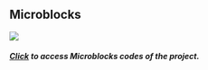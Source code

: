 ## Microblocks
![](https://www.robotistan.com/Data/EditorFiles/action-reaction.PNG)

##### [Click](https://microblocks.fun/run/microblocks.html#project=projectName%20%27Grafik%20Monit%C3%B6r%27%0A%0Amodule%20main%0Aauthor%20unknown%0Aversion%201%200%20%0Adescription%20%27%27%0A%0Ascript%2092%20137%20%7B%0AwhenCondition%20true%0AanalogWriteOp%20_pb_pin_RedLED%20%28pb_potentiometer%29%0AprintIt%20%28pb_potentiometer%29%0A%7D%0A%0A%0Amodule%20DHT%20Input%0Aauthor%20MicroBlocks%0Aversion%201%201%20%0Atags%20sensor%20dht11%20dht22%20temperature%20humidity%20%0Adescription%20%27Support%20for%20the%20DHT11%20and%20DHT22%20environmental%20sensors.%20These%20sensors%20provide%20temperature%20and%20humidity%20readings.%27%0Avariables%20_dht_temperature%20_dht_humidity%20_dhtData%20_dhtLastReadTime%20%0A%0A%09spec%20%27r%27%20%27temperature_DHT11%27%20%27temperature%20%28Celsius%29%20DHT11%20pin%20_%27%20%27auto%27%204%0A%09spec%20%27r%27%20%27humidity_DHT11%27%20%27humidity%20DHT11%20pin%20_%27%20%27auto%27%204%0A%09spec%20%27r%27%20%27temperature_DHT22%27%20%27temperature%20%28Celsius%29%20DHT22%20pin%20_%27%20%27auto%27%204%0A%09spec%20%27r%27%20%27humidity_DHT22%27%20%27humidity%20DHT22%20pin%20_%27%20%27auto%27%204%0A%09spec%20%27%20%27%20%27_dhtReadData%27%20%27_dhtReadData%20pin%20_%27%20%27auto%20any%27%204%0A%09spec%20%27r%27%20%27_dhtChecksumOkay%27%20%27_dhtChecksumOkay%27%20%27any%27%0A%09spec%20%27%20%27%20%27_dhtUpdate%27%20%27_dhtUpdate%20_%20isDHT11%20_%27%20%27auto%20bool%20any%27%204%20true%0A%09spec%20%27r%27%20%27_dhtReady%27%20%27_dhtReady%27%20%27any%27%0A%0Ato%20%27_dhtChecksumOkay%27%20%7B%0A%20%20local%20%27checksum%27%200%0A%20%20for%20i%204%20%7B%0A%20%20%20%20checksum%20%2B%3D%20%28at%20i%20_dhtData%29%0A%20%20%7D%0A%20%20checksum%20%3D%20%28checksum%20%26%20255%29%0A%20%20return%20%28checksum%20%3D%3D%20%28at%205%20_dhtData%29%29%0A%7D%0A%0Ato%20%27_dhtReadData%27%20pin%20%7B%0A%20%20comment%20%27Create%20DHT%20data%20array%20the%20first%20time%27%0A%20%20if%20%28_dhtData%20%3D%3D%200%29%20%7B%0A%20%20%20%20_dhtData%20%3D%20%28newList%205%29%0A%20%20%7D%0A%20%20comment%20%27Pull%20pin%20low%20for%20%3E18msec%20to%20request%20data%27%0A%20%20digitalWriteOp%20pin%20false%0A%20%20waitMillis%2020%0A%20%20local%20%27useDHTPrimitive%27%20%28booleanConstant%20true%29%0A%20%20if%20useDHTPrimitive%20%7B%0A%20%20%20%20result%20%3D%20%28%27%5Bsensors%3AreadDHT%5D%27%20pin%29%0A%20%20%20%20if%20%28%28booleanConstant%20false%29%20%21%3D%20result%29%20%7B%0A%20%20%20%20%20%20_dhtData%20%3D%20result%0A%20%20%20%20%7D%0A%20%20%20%20return%200%0A%20%20%7D%0A%20%20comment%20%27Read%20DHT%20start%20pulses%20%28H%20L%20H%20L%29%27%0A%20%20waitUntil%20%28digitalReadOp%20pin%29%0A%20%20waitUntil%20%28not%20%28digitalReadOp%20pin%29%29%0A%20%20waitUntil%20%28digitalReadOp%20pin%29%0A%20%20waitUntil%20%28not%20%28digitalReadOp%20pin%29%29%0A%20%20local%20%27i%27%201%0A%20%20local%20%27byte%27%200%0A%20%20local%20%27bit%27%201%0A%20%20comment%20%27Read%2040%20bits%20%285%20bytes%29%27%0A%20%20repeat%2040%20%7B%0A%20%20%20%20waitUntil%20%28digitalReadOp%20pin%29%0A%20%20%20%20local%20%27start%27%20%28microsOp%29%0A%20%20%20%20waitUntil%20%28not%20%28digitalReadOp%20pin%29%29%0A%20%20%20%20if%20%28%28%28microsOp%29%20-%20start%29%20%3E%2040%29%20%7B%0A%20%20%20%20%20%20comment%20%27Long%20pulse%20-%20append%20a%20%221%22%20bit%27%0A%20%20%20%20%20%20byte%20%2B%3D%201%0A%20%20%20%20%7D%0A%20%20%20%20if%20%28bit%20%3D%3D%208%29%20%7B%0A%20%20%20%20%20%20atPut%20i%20_dhtData%20byte%0A%20%20%20%20%20%20i%20%2B%3D%201%0A%20%20%20%20%20%20byte%20%3D%200%0A%20%20%20%20%20%20bit%20%3D%201%0A%20%20%20%20%7D%20else%20%7B%0A%20%20%20%20%20%20byte%20%3D%20%28byte%20%3C%3C%201%29%0A%20%20%20%20%20%20bit%20%2B%3D%201%0A%20%20%20%20%7D%0A%20%20%20%20waitUntil%20%28not%20%28digitalReadOp%20pin%29%29%0A%20%20%7D%0A%7D%0A%0Ato%20%27_dhtReady%27%20%7B%0A%20%20local%20%27elapsed%27%20%28%28millisOp%29%20-%20_dhtLastReadTime%29%0A%20%20return%20%28or%20%28elapsed%20%3C%200%29%20%28elapsed%20%3E%202000%29%29%0A%7D%0A%0Ato%20%27_dhtUpdate%27%20pin%20isDHT11%20%7B%0A%20%20if%20%28%27_dhtReady%27%29%20%7B%0A%20%20%20%20%27_dhtReadData%27%20pin%0A%20%20%20%20_dhtLastReadTime%20%3D%20%28millisOp%29%0A%20%20%7D%0A%20%20if%20%28%27_dhtChecksumOkay%27%29%20%7B%0A%20%20%20%20if%20isDHT11%20%7B%0A%20%20%20%20%20%20_dht_temperature%20%3D%20%28at%203%20_dhtData%29%0A%20%20%20%20%20%20_dht_humidity%20%3D%20%28at%201%20_dhtData%29%0A%20%20%20%20%7D%20else%20%7B%0A%20%20%20%20%20%20local%20%27n%27%20%28%28%28at%201%20_dhtData%29%20%2A%20256%29%20%2B%20%28at%202%20_dhtData%29%29%0A%20%20%20%20%20%20_dht_humidity%20%3D%20%28%28n%20%2B%205%29%20%2F%2010%29%0A%20%20%20%20%20%20n%20%3D%20%28%28%28%28at%203%20_dhtData%29%20%26%20127%29%20%2A%20256%29%20%2B%20%28at%204%20_dhtData%29%29%0A%20%20%20%20%20%20if%20%28%28%28at%203%20_dhtData%29%20%26%20128%29%20%21%3D%200%29%20%7B%0A%20%20%20%20%20%20%20%20n%20%3D%20%280%20-%20n%29%0A%20%20%20%20%20%20%7D%0A%20%20%20%20%20%20_dht_temperature%20%3D%20%28%28n%20%2B%205%29%20%2F%2010%29%0A%20%20%20%20%7D%0A%20%20%7D%0A%7D%0A%0Ato%20humidity_DHT11%20pin%20%7B%0A%20%20%27_dhtUpdate%27%20pin%20true%0A%20%20return%20_dht_humidity%0A%7D%0A%0Ato%20humidity_DHT22%20pin%20%7B%0A%20%20%27_dhtUpdate%27%20pin%20false%0A%20%20return%20_dht_humidity%0A%7D%0A%0Ato%20temperature_DHT11%20pin%20%7B%0A%20%20%27_dhtUpdate%27%20pin%20true%0A%20%20return%20_dht_temperature%0A%7D%0A%0Ato%20temperature_DHT22%20pin%20%7B%0A%20%20%27_dhtUpdate%27%20pin%20false%0A%20%20return%20_dht_temperature%0A%7D%0A%0A%0Amodule%20%27OLED%20Graphics%27%20Output%0Aauthor%20%27Turgut%20Guneysu%27%0Aversion%201%209%20%0Achoices%20ModeMenu%20Horizontal%20Vertical%20%0Achoices%20OnOffMenu%20On%20Off%20%0Achoices%20VideoMenu%20Inverse%20Normal%20%0Achoices%20DispTypeMenu%20%27OLED_0.96in%27%20%27OLED_2.42in%27%20%0Adescription%20%27Supports%200.96in%20and%202.42in%20OLED%20Displays%20with%20SD1306%20and%20SD1309%20chipsets.%20Comm%20mode%20is%20I2C%20or%20SPI.%0AChanges%3A%0A-%20always%20display%20buffer%0A-%20defer%20display%20updates%20block%0A-%20remove%20reveal%0A-%20switch%20to%20x%20%280-127%29%2C%20y%20%280-63%29%0A-%20Pruned%20commands%20and%20vars%0A-%20textX%20and%20textY%0A-%20Text%20at%20any%20x%20and%20y%0A-%20handles%20newLines%0A-%20removed%20dependencies%0A-%20unified%20data%20format%20for%20chars%2C%20sprites%2C%20and%20images%0A-%20image%20draw%20at%20any%20x%2Cy%0A-%20image%20draw%20bug%20fix%0A-%20stack%20overflow%20fix%0A%27%0Avariables%20OLEDReady%20OLEDi2cAddr%20_GDBuffer%20_begCol%20_begRow%20_cDecTBL%20_comma%20_cTABLE%20_comMode%20_dcPin%20_delayGDUpd%20_displayType%20_endCol%20_endRow%20_eol%20_resetPin%20_textX%20_textY%20_dataPrefix%20_byteCount%20_imgData%20_imgWidth%20_imgHeight%20%0A%0A%09spec%20%27%20%27%20%27OLEDInit_I2C%27%20%27initialize%20i2c%20_%20address%28hex%29%20_%20reset%20pin%23%20_%20flip%20_%27%20%27str.DispTypeMenu%20auto%20auto%20bool%27%20%27OLED_0.96in%27%20%273C%27%20%27-%27%20false%0A%09spec%20%27%20%27%20%27OLEDInit_SPI%27%20%27initialize%20spi%20_%20d%2Fc%20pin%23%20_%20reset%20pin%23%20_%20flip%20_%27%20%27str.DispTypeMenu%20auto%20auto%20bool%27%20%27OLED_2.42in%27%2016%208%20false%0A%09spec%20%27%20%27%20%27OLEDwrite%27%20%27write%20_%20at%20x%20_%20y%20_%20inverse%20_%27%20%27auto%20auto%20auto%20bool%27%20%27Hello%21%27%200%200%20false%0A%09spec%20%27%20%27%20%27OLEDshowGDBuffer%27%20%27show%20display%20buffer%27%0A%09spec%20%27%20%27%20%27OLEDclear%27%20%27clear%27%0A%09spec%20%27%20%27%20%27OLEDcontrast%27%20%27set%20contrast%20%281-4%29%20_%27%20%27auto%27%202%0A%09spec%20%27%20%27%20%27OLEDdrawCircle%27%20%27draw%20circle%20at%20x%20_%20y%20_%20radius%20_%20erase%20_%27%20%27auto%20auto%20auto%20bool%27%2064%2032%20%2710%27%20false%0A%09spec%20%27%20%27%20%27OLEDdrawImage%27%20%27draw%20image%20_%20at%20x%20_%20y%20_%27%20%27auto%20auto%20auto%27%200%200%200%0A%09spec%20%27%20%27%20%27OLEDdrawLine%27%20%27draw%20line%20from%20x%20_%20y%20_%20to%20x%20_%20y%20_%20erase%20_%27%20%27auto%20auto%20auto%20auto%20bool%27%200%200%20127%2063%20false%0A%09spec%20%27%20%27%20%27OLEDdrawRect%27%20%27draw%20rectangle%20x%20_%20y%20_%20w%20_%20h%20_%20erase%20_%20rounding%283-15%29%20_%27%20%27auto%20auto%20auto%20auto%20bool%20auto%27%200%200%20127%2063%20false%200%0A%09spec%20%27%20%27%20%27OLEDflip%27%20%27_flip%20display%20top%20_%27%20%27bool%27%20false%0A%09spec%20%27r%27%20%27OLEDmakeImage%27%20%27make%20image%20_%20%3A%20%27%20%27microbitDisplay%27%2033084991%0A%09spec%20%27%20%27%20%27OLEDpixel%27%20%27set%20pixel%20x%20_%20y%20_%20erase%20_%27%20%27auto%20auto%20bool%27%200%200%20false%0A%09spec%20%27%20%27%20%27OLEDsetVideo%27%20%27set%20video%20_%27%20%27str.VideoMenu%27%20%27Inverse%27%0A%09spec%20%27r%27%20%27OLEDwru%27%20%27cursor%20location%27%0A%09spec%20%27%20%27%20%27defer%20display%20updates%27%20%27defer%20display%20updates%27%0A%09spec%20%27%20%27%20%27_GDDRAMoff%27%20%27_GDDRAMoff%27%0A%09spec%20%27%20%27%20%27_GDDRAMon%27%20%27_GDDRAMon%27%0A%09spec%20%27%20%27%20%27_OLEDcursorReset%27%20%27_cursor%20reset%27%0A%09spec%20%27%20%27%20%27_OLEDsetDisplay%27%20%27_set%20display%20_%27%20%27str.OnOffMenu%27%20%27On%27%0A%09spec%20%27%20%27%20%27_OLEDreset%27%20%27_set%20reset%20Pin%23%20_%27%20%27auto%27%20%270%27%0A%09spec%20%27%20%27%20%27_SPIWriteCmd%27%20%27_SPIWriteCmd%27%0A%09spec%20%27%20%27%20%27_SPIWriteData%27%20%27_SPIWriteData%27%0A%09spec%20%27%20%27%20%27_T1%27%20%27_T1%27%0A%09spec%20%27%20%27%20%27_T2%27%20%27_T2%27%0A%09spec%20%27%20%27%20%27_T3%27%20%27_T3%27%0A%09spec%20%27r%27%20%27_cBMP%27%20%27_cBMP%20_%20InvYN%20_%27%20%27auto%20bool%27%20%27%27%20false%0A%09spec%20%27%20%27%20%27_clearDisplay%27%20%27_clearDisplay%27%0A%09spec%20%27%20%27%20%27_corner%27%20%27_corner%20_%20_%20_%20_%20_%27%20%27auto%20auto%20auto%20auto%20bool%27%20%27TL%27%2032%201%200%20true%0A%09spec%20%27r%27%20%27_dec2hex%27%20%27_dec2hex%20_%27%20%27auto%27%200%0A%09spec%20%27%20%27%20%27_initChars%27%20%27_initChars%27%0A%09spec%20%27%20%27%20%27_initCheck%27%20%27_initCheck%27%0A%09spec%20%27%20%27%20%27_initDisplayHW%27%20%27_initDisplayHW%27%0A%09spec%20%27%20%27%20%27_initLibrary%27%20%27_initLibrary%27%0A%09spec%20%27%20%27%20%27_process%20image%20data%27%20%27_process%20image%20data%20_%27%20%27auto%27%20%27%20%27%0A%09spec%20%27%20%27%20%27_sendCmd%27%20%27_sendCmd%20_%27%20%27auto%27%20%27%27%0A%09spec%20%27%20%27%20%27_verifyXY%27%20%27_verifyXY%20_%20_%27%20%27auto%20auto%27%200%200%0A%0Ato%20OLEDInit_I2C%20dispType%20i2cAddr%20resetPin%20flip%20%7B%0A%20%20comment%20%27Sets%20display%20type%20and%20interface%20and%20initializes%20HW%20settings.%0ADo%20NOT%20set%20a%20ResetPin%23%20unless%20one%20exists%20on%20the%20display%20hardware.%0ANOTE%3A%0ADisplays%20supported%3A%0A-%20OLED%200.96in%20%28SD1306%20chip%29%20and%0A-%20OLED%202.42%22%20%28SD1309%20chip%29%0ABoth%20displays%20are%20128x64%20pixels%20or%2016x8%20characters%20in%20size.%0ADisplays%20come%20in%20dual%20mode%20version%20%28i2c%20and%20spi%29%20and%20pure%20i2c.%0APure%20i2c%20models%20do%20not%20have%20a%20Reset%20pin.%0A%0Aflip%20setting%20controls%20display%20hardware%20write%20direction%3A%0A-%20false%3A%20top%20to%20bottom%0A-%20true%3A%20bottom%20to%20top%27%0A%20%20_comma%20%3D%20%28%27%5Bdata%3AunicodeString%5D%27%2044%29%0A%20%20_comMode%20%3D%20%27i2c%27%0A%20%20OLEDi2cAddr%20%3D%20%28hexToInt%20%28%27%5Bdata%3Ajoin%5D%27%20%28%27%5Bdata%3AunicodeString%5D%27%2032%29%20i2cAddr%29%29%0A%20%20if%20%28dispType%20%3D%3D%20%27OLED_0.96in%27%29%20%7B%0A%20%20%20%20_displayType%20%3D%206%0A%20%20%20%20_resetPin%20%3D%20resetPin%0A%20%20%7D%20else%20%7B%0A%20%20%20%20_displayType%20%3D%209%0A%20%20%20%20_resetPin%20%3D%20resetPin%0A%20%20%7D%0A%20%20%27_initDisplayHW%27%0A%20%20if%20flip%20%7B%0A%20%20%20%20OLEDflip%20true%0A%20%20%7D%0A%20%20%27_initLibrary%27%0A%20%20OLEDclear%0A%7D%0A%0Ato%20OLEDInit_SPI%20dispType%20dcPin%20resetPin%20flip%20%7B%0A%20%20comment%20%27Sets%20display%20type%20and%20interface%20and%20initializes%20HW%20settings.%0ASPI%20four%20wire%20in%20Mode-0%20is%20supported.%20Max%20speed%3D10000000.%0A%0ADo%20NOT%20set%20a%20ResetPin%23%20unless%20one%20exists%20on%20the%20display%20hardware.%0ANOTE%3A%0ADisplays%20supported%3A%0A-%20OLED%200.96in%20%28SD1306%20chip%29%20and%0A-%20OLED%202.42%22%20%28SD1309%20chip%29%0ABoth%20displays%20are%20128x64%20pixels%20or%2016x8%20characters%20in%20size.%0ADisplays%20come%20in%20dual%20mode%20version%20%28i2c%20and%20spi%29%20and%20pure%20i2c.%0APure%20i2c%20models%20do%20not%20have%20a%20Reset%20pin.%0Aflip%20setting%20controls%20display%20hardware%20write%20direction%3A%0A-%20false%3A%20top%20to%20bottom%0A-%20true%3A%20bottom%20to%20top%27%0A%20%20_comma%20%3D%20%28%27%5Bdata%3AunicodeString%5D%27%2044%29%0A%20%20_comMode%20%3D%20%27spi%27%0A%20%20_dcPin%20%3D%20dcPin%0A%20%20if%20%28dispType%20%3D%3D%20%27OLED_0.96in%27%29%20%7B%0A%20%20%20%20_displayType%20%3D%206%0A%20%20%20%20_resetPin%20%3D%20resetPin%0A%20%20%7D%20else%20%7B%0A%20%20%20%20_displayType%20%3D%209%0A%20%20%20%20_resetPin%20%3D%20resetPin%0A%20%20%7D%0A%20%20%27%5Bsensors%3AspiSetup%5D%27%2010000000%0A%20%20%27_initDisplayHW%27%0A%20%20if%20flip%20%7B%0A%20%20%20%20OLEDflip%20true%0A%20%20%7D%0A%20%20%27_initLibrary%27%0A%20%20OLEDclear%0A%7D%0A%0Ato%20OLEDclear%20%7B%0A%20%20comment%20%27Set%20bounds%20to%20FullScreen%20and%20CLEARs%20display%0Aand%20GDBuffer.%27%0A%20%20_GDBuffer%20%3D%20%28%27%5Bdata%3AnewByteArray%5D%27%201024%29%0A%20%20%27_initCheck%27%0A%20%20%27_OLEDcursorReset%27%0A%20%20OLEDshowGDBuffer%0A%7D%0A%0Ato%20OLEDcontrast%20contrast%20%7B%0A%20%20comment%20%27Sets%20the%20brightness%20control%20of%20the%20display%20to%20one%20of%20four%20values.%0A1%20is%20the%20least%20bright%2C%204%20is%20the%20brightest%20setting.%27%0A%20%20%27_initCheck%27%0A%20%20local%20%27cLevels%27%20%28%27%5Bdata%3AmakeList%5D%27%200%20%271F%27%20%272F%27%20%27F0%27%29%0A%20%20if%20%28and%20%28contrast%20%3E%3D%201%29%20%28contrast%20%3C%3D%204%29%29%20%7B%0A%20%20%20%20local%20%27i2cCmd%27%20%28%27%5Bdata%3Ajoin%5D%27%20%2781%27%20_comma%20%28at%20contrast%20cLevels%29%29%0A%20%20%20%20%27_sendCmd%27%20i2cCmd%0A%20%20%7D%20else%20%7B%0A%20%20%20%20sayIt%20%27Error%20in%20CONTRAST%20Level%27%0A%20%20%7D%0A%7D%0A%0Ato%20OLEDdrawCircle%20cx%20cy%20r%20erase%20%7B%0A%20%20comment%20%27Bresenham%20Circle%3A%0ADraws%20circles%2C%20even%20partially%20bigger%20than%20the%20display.%0Ax%3A%200-127%0Ay%3A%200-63%0Avoid%20plotCircle%28int%20xm%2C%20int%20ym%2C%20int%20r%29%0A%7B%0A%20%20%20int%20x%20%3D%20-r%2C%20y%20%3D%200%2C%20err%20%3D%202-2%2Ar%3B%20%2F%2A%20II.%20Quadrant%20%2A%2F%0A%20%20%20do%20%7B%0A%20%20%20%20%20%20setPixel%28xm-x%2C%20ym%2By%29%3B%20%2F%2A%20%20%20I.%20Quadrant%20%2A%2F%0A%20%20%20%20%20%20setPixel%28xm-y%2C%20ym-x%29%3B%20%2F%2A%20%20II.%20Quadrant%20%2A%2F%0A%20%20%20%20%20%20setPixel%28xm%2Bx%2C%20ym-y%29%3B%20%2F%2A%20III.%20Quadrant%20%2A%2F%0A%20%20%20%20%20%20setPixel%28xm%2By%2C%20ym%2Bx%29%3B%20%2F%2A%20%20IV.%20Quadrant%20%2A%2F%0A%20%20%20%20%20%20r%20%3D%20err%3B%0A%20%20%20%20%20%20if%20%28r%20%3C%3D%20y%29%20err%20%2B%3D%20%2B%2By%2A2%2B1%3B%20%20%20%20%20%20%20%20%20%20%20%2F%2A%20e_xy%2Be_y%20%3C%200%20%2A%2F%0A%20%20%20%20%20%20if%20%28r%20%3E%20x%20%7C%7C%20err%20%3E%20y%29%20err%20%2B%3D%20%2B%2Bx%2A2%2B1%3B%20%2F%2A%20e_xy%2Be_x%20%3E%200%20or%20no%202nd%20y-step%20%2A%2F%0A%20%20%20%7D%20while%20%28x%20%3C%200%29%3B%0A%7D%27%0A%20%20%27_initCheck%27%0A%20%20local%20%27x%27%20%28-1%20%2A%20r%29%0A%20%20local%20%27y%27%200%0A%20%20local%20%27err%27%20%282%20-%20%282%20%2A%20r%29%29%0A%20%20repeatUntil%20%28x%20%3E%3D%200%29%20%7B%0A%20%20%20%20OLEDpixel%20%28cx%20-%20x%29%20%28cy%20%2B%20y%29%20erase%0A%20%20%20%20OLEDpixel%20%28cx%20-%20y%29%20%28cy%20-%20x%29%20erase%0A%20%20%20%20OLEDpixel%20%28cx%20%2B%20x%29%20%28cy%20-%20y%29%20erase%0A%20%20%20%20OLEDpixel%20%28cx%20%2B%20y%29%20%28cy%20%2B%20x%29%20erase%0A%20%20%20%20r%20%3D%20err%0A%20%20%20%20if%20%28r%20%3C%3D%20y%29%20%7B%0A%20%20%20%20%20%20y%20%2B%3D%201%0A%20%20%20%20%20%20err%20%3D%20%28err%20%2B%20%28%28y%20%2A%202%29%20%2B%201%29%29%0A%20%20%20%20%7D%0A%20%20%20%20if%20%28or%20%28r%20%3E%20x%29%20%28err%20%3E%20y%29%29%20%7B%0A%20%20%20%20%20%20x%20%2B%3D%201%0A%20%20%20%20%20%20err%20%3D%20%28err%20%2B%20%28%28x%20%2A%202%29%20%2B%201%29%29%0A%20%20%20%20%7D%0A%20%20%7D%0A%20%20if%20%28not%20_delayGDUpd%29%20%7B%0A%20%20%20%20OLEDshowGDBu "Click") to access Microblocks codes of the project.